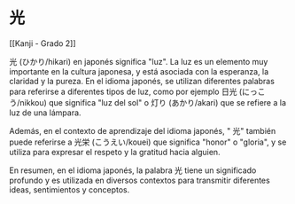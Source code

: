 # 光

[[Kanji - Grado 2]]

光 (ひかり/hikari) en japonés significa "luz". La luz es un elemento muy importante en la cultura japonesa, y está asociada con la esperanza, la claridad y la pureza. En el idioma japonés, se utilizan diferentes palabras para referirse a diferentes tipos de luz, como por ejemplo 日光 (にっこう/nikkou) que significa "luz del sol" o 灯り (あかり/akari) que se refiere a la luz de una lámpara.

Además, en el contexto de aprendizaje del idioma japonés, " 光" también puede referirse a 光栄 (こうえい/kouei) que significa "honor" o "gloria", y se utiliza para expresar el respeto y la gratitud hacia alguien.

En resumen, en el idioma japonés, la palabra 光 tiene un significado profundo y es utilizada en diversos contextos para transmitir diferentes ideas, sentimientos y conceptos.
